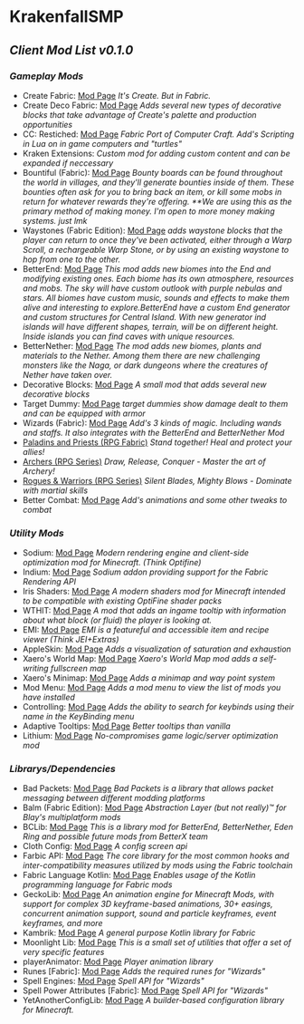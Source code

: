 # KrakenfallSMP
## _Client Mod List v0.1.0_

### _Gameplay Mods_
- Create Fabric: [Mod Page](https://www.curseforge.com/minecraft/mc-mods/create-fabric)
_It's Create. But in Fabric._
- Create Deco Fabric: [Mod Page](https://www.curseforge.com/minecraft/mc-mods/create-deco-fabric)
_Adds several new types of decorative blocks that take advantage of Create's palette_
_and production opportunities_
- CC: Restiched: [Mod Page](https://www.curseforge.com/minecraft/mc-mods/cc-restitched)
_Fabric Port of Computer Craft. Add's Scripting in Lua on in game computers and "turtles"_
- Kraken Extensions:
_Custom mod for adding custom content and can be expanded if neccessary_
- Bountiful (Fabric): [Mod Page](https://www.curseforge.com/minecraft/mc-mods/cc-restitched)
_Bounty boards can be found throughout the world in villages, and they'll generate bounties inside of them._
_These bounties often ask for you to bring back an item, or kill some mobs in return for whatever rewards they're offering._
_**We are using this as the primary method of making money. I'm open to more money making systems. just lmk_
- Waystones (Fabric Edition): [Mod Page](https://www.curseforge.com/minecraft/mc-mods/waystones-fabric)
_adds waystone blocks that the player can return to once they've been activated, either through a Warp Scroll,_
_a rechargeable Warp Stone, or by using an existing waystone to hop from one to the other._
- BetterEnd: [Mod Page](https://www.curseforge.com/minecraft/mc-mods/betterend)
_This mod adds new biomes into the End and modifying existing ones. Each biome has its own atmosphere,_
_resources and mobs. The sky will have custom outlook with purple nebulas and stars. All biomes have_
_custom music, sounds and effects to make them alive and interesting to explore.BetterEnd have a custom_
_End generator and custom structures for Central Island. With new generator ind islands will have_
_different shapes, terrain, will be on different height. Inside islands you can find caves with unique resources._
- BetterNether: [Mod Page](https://www.curseforge.com/minecraft/mc-mods/betternether)
_The mod adds new biomes, plants and materials to the Nether. Among them there are new challenging_
_monsters like the Naga, or dark dungeons where the creatures of Nether have taken over._
- Decorative Blocks: [Mod Page](https://www.curseforge.com/minecraft/mc-mods/decorative-blocks)
_A small mod that adds several new decorative blocks_
- Target Dummy: [Mod Page](https://www.curseforge.com/minecraft/mc-mods/mmmmmmmmmmmm)
_target dummies show damage dealt to them and can be equipped with armor_
- Wizards (Fabric): [Mod Page](https://www.curseforge.com/minecraft/mc-mods/wizards)
_Add's 3 kinds of magic. Including wands and staffs. It also integrates with the BetterEnd_
_and BetterNether Mod_
- [Paladins and Priests (RPG Fabric)](https://www.curseforge.com/minecraft/mc-mods/paladins-and-priests)
_Stand together! Heal and protect your allies!_
- [Archers (RPG Series)](https://www.curseforge.com/minecraft/mc-mods/archers)
_Draw, Release, Conquer - Master the art of Archery!_
- [Rogues & Warriors (RPG Series)](https://www.curseforge.com/minecraft/mc-mods/rogues-and-warriors)
_Silent Blades, Mighty Blows - Dominate with martial skills_
- Better Combat: [Mod Page](https://www.curseforge.com/minecraft/mc-mods/better-combat-by-daedelus)
_Add's animations and some other tweaks to combat_

### _Utility Mods_
- Sodium: [Mod Page](https://modrinth.com/mod/sodium)
_Modern rendering engine and client-side optimization mod for Minecraft. (Think Optifine)_
- Indium: [Mod Page](https://modrinth.com/mod/indium)
_Sodium addon providing support for the Fabric Rendering API_
- Iris Shaders: [Mod Page](https://modrinth.com/mod/iris)
_A modern shaders mod for Minecraft intended to be compatible with existing OptiFine shader packs_
- WTHIT: [Mod Page](https://www.curseforge.com/minecraft/mc-mods/wthit)
_A mod that adds an ingame tooltip with information about what block (or fluid) the player is looking at._
- EMI: [Mod Page](https://www.curseforge.com/minecraft/mc-mods/emi)
_EMI is a featureful and accessible item and recipe viewer (Think JEI+Extras)_
- AppleSkin: [Mod Page](https://www.curseforge.com/minecraft/mc-mods/appleskin)
_Adds a visualization of saturation and exhaustion_
- Xaero's World Map: [Mod Page](https://www.curseforge.com/minecraft/mc-mods/xaeros-world-map)
_Xaero's World Map mod adds a self-writing fullscreen map_
- Xaero's Minimap: [Mod Page](https://www.curseforge.com/minecraft/mc-mods/xaeros-minimap)
_Adds a minimap and way point system_
- Mod Menu: [Mod Page](https://modrinth.com/mod/modmenu?fromcf)
_Adds a mod menu to view the list of mods you have installed_
- Controlling: [Mod Page](https://www.curseforge.com/minecraft/mc-mods/controlling)
_Adds the ability to search for keybinds using their name in the KeyBinding menu_
- Adaptive Tooltips: [Mod Page](https://www.curseforge.com/minecraft/mc-mods/adaptive-tooltips)
_Better tooltips than vanilla_
- Lithium: [Mod Page](https://modrinth.com/mod/lithium)
_No-compromises game logic/server optimization mod_

### _Librarys/Dependencies_
- Bad Packets: [Mod Page](https://www.curseforge.com/minecraft/mc-mods/badpackets)
_Bad Packets is a library that allows packet messaging between different modding platforms_
- Balm (Fabric Edition): [Mod Page](https://www.curseforge.com/minecraft/mc-mods/balm-fabric)
_Abstraction Layer (but not really)™ for Blay's multiplatform mods_
- BCLib: [Mod Page](https://www.curseforge.com/minecraft/mc-mods/bclib)
_This is a library mod for BetterEnd, BetterNether, Eden Ring and possible future mods from BetterX team_
- Cloth Config: [Mod Page](https://www.curseforge.com/minecraft/mc-mods/cloth-config)
_A config screen api_
- Farbic API: [Mod Page](https://www.curseforge.com/minecraft/mc-mods/fabric-api)
_The core library for the most common hooks and inter-compatibility measures utilized by mods_
_using the Fabric toolchain_
- Fabric Language Kotlin: [Mod Page](https://www.curseforge.com/minecraft/mc-mods/fabric-language-kotlin)
_Enables usage of the Kotlin programming language for Fabric mods_
- GeckoLib: [Mod Page](https://www.curseforge.com/minecraft/mc-mods/geckolib)
_An animation engine for Minecraft Mods, with support for complex 3D keyframe-based animations, 30+_
_easings, concurrent animation support, sound and particle keyframes, event keyframes, and more_
- Kambrik: [Mod Page](https://www.curseforge.com/minecraft/mc-mods/kambrik)
_A general purpose Kotlin library for Fabric_
- Moonlight Lib: [Mod Page](https://www.curseforge.com/minecraft/mc-mods/selene)
_This is a small set of utilities that offer a set of very specific features_
- playerAnimator: [Mod Page](https://www.curseforge.com/minecraft/mc-mods/playeranimator)
_Player animation library_
- Runes [Fabric]: [Mod Page](https://www.curseforge.com/minecraft/mc-mods/rune-crafting)
_Adds the required runes for "Wizards"_
- Spell Engines: [Mod Page](https://www.curseforge.com/minecraft/mc-mods/spell-engine)
_Spell API for "Wizards"_
- Spell Power Attributes [Fabric]: [Mod Page](https://www.curseforge.com/minecraft/mc-mods/spell-power)
_Spell API for "Wizards"_
- YetAnotherConfigLib: [Mod Page](https://www.curseforge.com/minecraft/search?page=1&pageSize=20&sortType=1&search=YetAnotherCOnfig)
_A builder-based configuration library for Minecraft._
